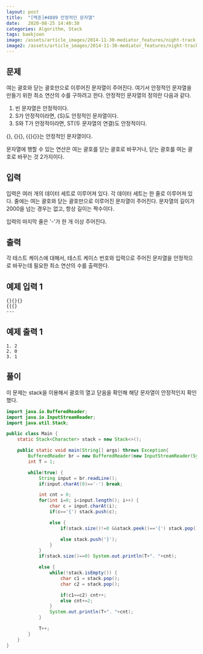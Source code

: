 ```yaml
---
layout: post
title:  "[백준]#4889 안정적인 문자열"
date:   2020-08-25 14:40:30
categories: Algorithm, Stack
tags: baekjoon
image: /assets/article_images/2014-11-30-mediator_features/night-track.JPG
image2: /assets/article_images/2014-11-30-mediator_features/night-track-mobile.JPG
---
```


문제
--------------------

여는 괄호와 닫는 괄호만으로 이루어진 문자열이 주어진다. 여기서 안정적인 문자열을 만들기 위한 최소 연산의 수를 구하려고 한다. 안정적인 문자열의 정의란 다음과 같다.

1.  빈 문자열은 안정적이다.
2.  S가 안정적이라면, {S}도 안정적인 문자열이다.
3. S와 T가 안정적이라면, ST(두 문자열의 연결)도 안정적이다.

{}, {}{}, {{}{}}는 안정적인 문자열이다. 

문자열에 행할 수 있는 연산은 여는 괄호를 닫는 괄호로 바꾸거나, 닫는 괄호를 여는 괄호로 바꾸는 것 2가지이다.

입력
---------------------------

입력은 여러 개의 데이터 세트로 이루어져 있다. 각 데이터 세트는 한 줄로 이루어져 있다. 줄에는 여는 괄호와 닫는 괄호만으로 이루어진 문자열이 주어진다. 문자열의 길이가 2000을 넘는 경우는 없고, 항상 길이는 짝수이다.

입력의 마지막 줄은 '-'가 한 개 이상 주어진다.

출력
----------------

각 테스트 케이스에 대해서, 테스트 케이스 번호와 입력으로 주어진 문자열을 안정적으로 바꾸는데 필요한 최소 연산의 수를 출력한다.

예제 입력 1 
----------------------

```
{}{}{}
{{{}
---
```

예제 출력 1 
------------------------

```
1. 2
2. 0
3. 1
```

풀이
--------------------------

이 문제는 stack을 이용해서 괄호의 열고 닫음을 확인해 해당 문자열이 안정적인지 확인했다.

```java
import java.io.BufferedReader;
import java.io.InputStreamReader;
import java.util.Stack;

public class Main {
    static Stack<Character> stack = new Stack<>();

    public static void main(String[] args) throws Exception{
        BufferedReader br = new BufferedReader(new InputStreamReader(System.in));
        int T = 1;

        while(true) {
            String input = br.readLine();
            if(input.charAt(0)=='-') break;

            int cnt = 0;
            for(int i=0; i<input.length(); i++) {
                char c = input.charAt(i);
                if(c=='{') stack.push(c);

                else {
                    if(stack.size()!=0 &&stack.peek()=='{') stack.pop();

                    else stack.push('}');
                }
            }
            if(stack.size()==0) System.out.println(T+". "+cnt);

            else {
                while(!stack.isEmpty()) {
                    char c1 = stack.pop();
                    char c2 = stack.pop();

                    if(c1==c2) cnt++;
                    else cnt+=2;
                }
                System.out.println(T+". "+cnt);
            }

            T++;
        }
    }
}
```
